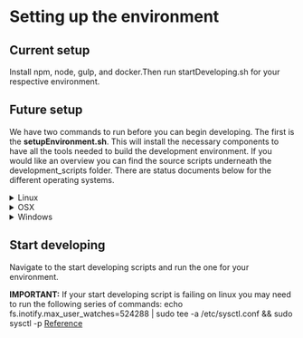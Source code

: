 <h1>Setting up the environment</h1>
<h2>Current setup</h2>
<p>
Install npm, node, gulp, and docker.Then run startDeveloping.sh for your 
respective environment.
</p>
<h2>Future setup</h2>
<p>We have two commands to run before you can begin developing.
The first is the <b>setupEnvironment.sh</b>. This will install the necessary 
components to have all the tools needed to build the development environment. 
If you would like an overview you can find the source scripts underneath the 
development_scripts folder. There are status documents below for the different
operating systems.
</p>
<details>
	<summary>Linux</summary>
	<b>Status:</b> Incomplete
</details>
<details>
	<summary>OSX</summary>
	<b>Status:</b> Incomplete
</details>
<details>
	<summary>Windows</summary>
	<b>Status:</b> Stable
	<h4><b>Steps:</b></h4>
	<ol>
		<li>
			You must have docker desktop for environment setup to complete the process.
		</li> 
		<li>
			After having Docker Desktop installed, run the <b>development_environment/setup_environment/windowsSetupEnvironment.ps1</b>
			to install npm, node, and gulpjs.
		</li>
		<li>
			Run <b>development_environment/start_developing/windowsStartDeveloping.sh</b>
		</li>
	</ol>
	Whenever you restart developing, you will only need do step 3.
</details>
<h2>Start developing</h2>
<p>
Navigate to the start developing scripts and run the one for your environment.
</p>
<p>
<b>IMPORTANT:</b> If your start developing script is failing on linux you may need to run the following series of commands:
 echo fs.inotify.max_user_watches=524288 | sudo tee -a /etc/sysctl.conf && sudo sysctl -p
 <a href="https://github.com/facebook/jest/issues/3254">Reference</a>
</p>